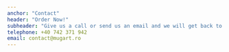```yaml
---
anchor: "Contact"
header: "Order Now!"
subheader: "Give us a call or send us an email and we will get back to you as soon as possible!"
telephone: +40 742 371 942
email: contact@mugart.ro
---
```

